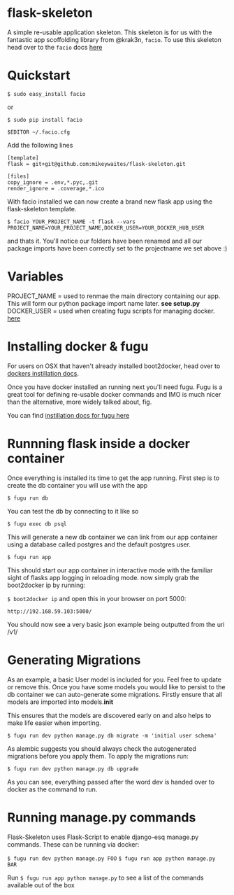 flask-skeleton
==============

A simple re-usable application skeleton.  This skeleton is for us with the fantastic app scoffolding library from @krak3n, ``facio``.
To use this skeleton head over to the ``facio`` docs [here](https://facio.readthedocs.org/en/latest/index.html)

Quickstart
==========

```
$ sudo easy_install facio
```

or

```
$ sudo pip install facio
```

```
$EDITOR ~/.facio.cfg
```

Add the following lines

```
[template]
flask = git+git@github.com:mikeywaites/flask-skeleton.git

[files]
copy_ignore = .env,*.pyc,.git
render_ignore = .coverage,*.ico
```

With facio installed we can now create a brand new flask app using the flask-skeleton template.

```
$ facio YOUR_PROJECT_NAME -t flask --vars PROJECT_NAME=YOUR_PROJECT_NAME,DOCKER_USER=YOUR_DOCKER_HUB_USER
```
and thats it.  You'll notice our folders have been renamed and all our package imports have been correctly set to the projectname we set above :)

Variables
=========

PROJECT_NAME = used to renmae the main directory containing our app.  This will form our python package import name later. **see setup.py**
DOCKER_USER = used when creating fugu scripts for managing docker. [here](https://github.com/mattes/fugu)


Installing docker & fugu
===========================

For users on OSX that haven't already installed boot2docker, head over to [dockers instillation docs](https://docs.docker.com/installation/mac/).

Once you have docker installed an running next you'll need fugu.  Fugu is a great tool for defining re-usable docker commands and IMO is much nicer than the alternative, more widely talked about, fig.

You can find [instillation docs for fugu here](https://github.com/mattes/fugu)


Runnning flask inside a docker container
========================================

Once everything is installed its time to get the app running. First step is to create the db container you will use with the app

`$ fugu run db`

You can test the db by connecting to it like so

`$ fugu exec db psql`

This will generate a new db container we can link from our app container using a database called postgres and the default postgres user.

`$ fugu run app`

This should start our app container in interactive mode with the familiar sight of flasks app logging in reloading mode.  now simply grab the boot2docker ip by running:

`$ boot2docker ip` and open this in your browser on port 5000:

`http://192.168.59.103:5000/`


You should now see a very basic json example being outputted from the uri /v1/


Generating Migrations
===========================

As an example, a basic User model is included for you.  Feel free to update or remove this.  Once you have some models you would like to persist to the db container we can auto-generate
some migrations.  Firstly ensure that all models are imported into models.__init__

This ensures that the models are discovered early on and also helps to make life easier when importing.

`$ fugu run dev python manage.py db migrate -m 'initial user schema'`

As alembic suggests you should always check the autogenerated migrations before you apply them.  To apply the migrations run:

`$ fugu run dev python manage.py db upgrade`

As you can see, everything passed after the word dev is handed over to docker as the command to run.


Running manage.py commands
===========================

Flask-Skeleton uses Flask-Script to enable django-esq manage.py commands.  These can be running via docker:

`$ fugu run dev python manage.py FOO`
`$ fugu run app python manage.py BAR`

Run `$ fugu run app python manage.py` to see a list of the commands available out of the box
